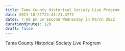 ```yaml
---
title: Tama County Historical Society Live Program
date: 2021-10-21T22:41:21.477Z
dates: 7:00 pm on Second Wednesday in March 2022
durationMinutes: 120
draft: false
---
```

Tama County Historical Society Live Program
